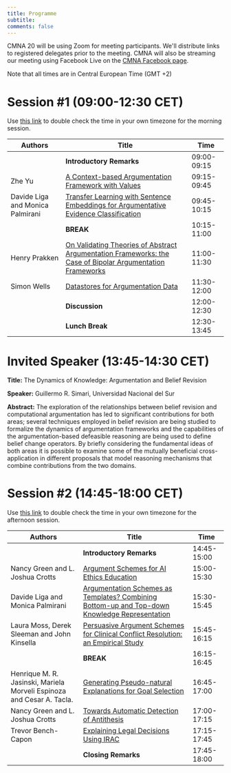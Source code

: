 ```yaml
---
title: Programme 
subtitle: 
comments: false
---
```


CMNA 20 will be using Zoom for meeting participants. We'll distribute links to registered delegates prior to the meeting. CMNA will also be streaming our meeting using Facebook Live on the [CMNA Facebook page](https://www.facebook.com/CMNAworkshops/).

Note that all times are in Central European Time (GMT +2)

# Session #1 (09:00-12:30 CET)

Use [this link](https://www.timeanddate.com/worldclock/fixedtime.html?msg=CMNA+Part+1+%28Italy+morning+time%29&iso=20200908T09&p1=215&ah=3&am=30) to double check the time in your own timezone for the morning session.

|  Authors | Title  | Time  |
|----------|---|---|
| | **Introductory Remarks** | 09:00-09:15 |
|  Zhe Yu | [A Context-based Argumentation Framework with Values](http://arg.napier.ac.uk/events/cmna/assets/papers/1.pdf)  | 09:15-09:45  | 
|  Davide Liga and Monica Palmirani | [Transfer Learning with Sentence Embeddings for Argumentative Evidence Classification](http://arg.napier.ac.uk/events/cmna/assets/papers/2.pdf)  |  09:45-10:15 | 
| | **BREAK** | 10:15-11:00 | 
|  Henry Prakken | [On Validating Theories of Abstract Argumentation Frameworks: the Case of Bipolar Argumentation Frameworks](http://arg.napier.ac.uk/events/cmna/assets/papers/3.pdf) | 11:00-11:30 |
|  Simon Wells   | [Datastores for Argumentation Data](http://arg.napier.ac.uk/events/cmna/assets/papers/4.pdf)  | 11:30-12:00  | 
| | **Discussion** | 12:00-12:30 |
| | **Lunch Break** | 12:30-13:45 |

# Invited Speaker (13:45-14:30 CET)

**Title:** The Dynamics of Knowledge: Argumentation and Belief Revision

**Speaker:** Guillermo R. Simari, Universidad Nacional del Sur

**Abstract:** The exploration of the relationships between belief revision and computational argumentation has led to significant contributions for both areas; several techniques employed in belief revision are being studied to formalize the dynamics of argumentation frameworks and the capabilities of the argumentation-based defeasible reasoning are being used to define belief change operators. By briefly considering the fundamental ideas of both areas it is possible to examine some of the mutually beneficial cross-application in different proposals that model reasoning mechanisms that combine contributions from the two domains.

# Session #2 (14:45-18:00 CET)

Use [this link](https://www.timeanddate.com/worldclock/fixedtime.html?msg=CMNA+Part+1+%28Italy+morning+time%29&iso=20200908T1445&p1=215&ah=3&am=15) to double check the time in your own timezone for the afternoon session.


|  Authors | Title  | Time  |
|----------|---|---|
| | **Introductory Remarks** | 14:45-15:00 |
| Nancy Green and L. Joshua Crotts  | [Argument Schemes for AI Ethics Education](http://arg.napier.ac.uk/events/cmna/assets/papers/5.pdf) | 15:00-15:30 | 
| Davide Liga and Monica Palmirani  | [Argumentation Schemes as Templates? Combining Bottom-up and Top-down Knowledge Representation](http://arg.napier.ac.uk/events/cmna/assets/papers/6.pdf) | 15:30-15:45 |  
| Laura Moss, Derek Sleeman and John Kinsella | [Persuasive Argument Schemes for Clinical Conflict Resolution: an Empirical Study](http://arg.napier.ac.uk/events/cmna/assets/papers/7.pdf) | 15:45-16:15 |
| | **BREAK** | 16:15-16:45 |
| Henrique M. R. Jasinski, Mariela Morveli Espinoza and Cesar A. Tacla. | [Generating Pseudo-natural Explanations for Goal Selection](http://arg.napier.ac.uk/events/cmna/assets/papers/8.pdf) | 16:45-17:00 |
| Nancy Green and L. Joshua Crotts | [Towards Automatic Detection of Antithesis](http://arg.napier.ac.uk/events/cmna/assets/papers/9.pdf) | 17:00-17:15 |
| Trevor Bench-Capon | [Explaining Legal Decisions Using IRAC](http://arg.napier.ac.uk/events/cmna/assets/papers/10.pdf) | 17:15-17:45 |
| | **Closing Remarks** | 17:45-18:00 |



